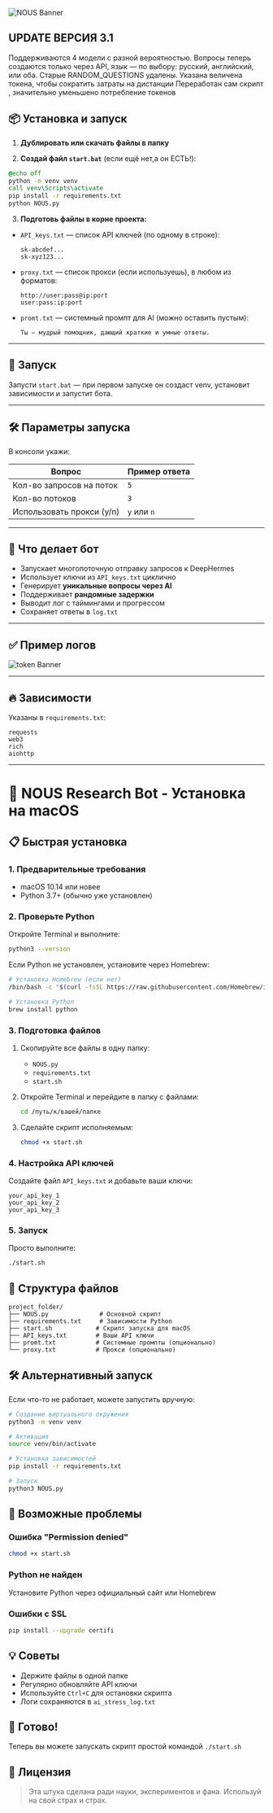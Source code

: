 ![NOUS Banner](https://github.com/NotHennadii/NOUS_RESEARCH-BOT/blob/main/652724572457.PNG?raw=true)


## UPDATE ВЕРСИЯ 3.1
Поддерживаются 4 модели с разной вероятностью.
Вопросы теперь создаются только через API, язык — по выбору: русский, английский, или оба.
Старые RANDOM_QUESTIONS удалены.
Указана величена токена, чтобы сократить затраты на дистанции
Переработан сам скрипт , значительно уменьшено потребление токенов


## 📦 Установка и запуск

1. **Дублировать или скачать файлы в папку**

2. **Создай файл `start.bat`** (если ещё нет,а он ЕСТЬ!):

```bat
@echo off
python -m venv venv
call venv\Scripts\activate
pip install -r requirements.txt
python NOUS.py
```

3. **Подготовь файлы в корне проекта:**

* `API_keys.txt` — список API ключей (по одному в строке):

  ```
  sk-abcdef...
  sk-xyz123...
  ```

* `proxy.txt` — список прокси (если используешь), в любом из форматов:

  ```
  http://user:pass@ip:port
  user:pass:ip:port
  ```

* `promt.txt` — системный промпт для AI (можно оставить пустым):

  ```
  Ты — мудрый помощник, дающий краткие и умные ответы.
  ```

---

## 🚀 Запуск

Запусти `start.bat` — при первом запуске он создаст venv, установит зависимости и запустит бота.

---

## 🛠️ Параметры запуска

В консоли укажи:

| Вопрос                       | Пример ответа |
| ---------------------------- | ------------- |
| Кол-во запросов на поток     | `5`           |
| Кол-во потоков               | `3`           |
| Использовать прокси (y/n)    | `y` или `n`   |

---

## 📑 Что делает бот

* Запускает многопоточную отправку запросов к DeepHermes
* Использует ключи из `API_keys.txt` циклично
* Генерирует **уникальные вопросы через AI**
* Поддерживает **рандомные задержки**
* Выводит лог с таймингами и прогрессом
* Сохраняет ответы в `log.txt`

---

## ✅ Пример логов

![token Banner](https://github.com/NotHennadii/NOUS_RESEARCH-BOT/blob/main/624565247245.PNG?raw=true)

---

## 🔥 Зависимости

Указаны в `requirements.txt`:

```
requests
web3
rich
aiohttp
```

---

# 🚀 NOUS Research Bot - Установка на macOS

## 📋 Быстрая установка

### 1. Предварительные требования
- macOS 10.14 или новее
- Python 3.7+ (обычно уже установлен)

### 2. Проверьте Python
Откройте Terminal и выполните:
```bash
python3 --version
```

Если Python не установлен, установите через Homebrew:
```bash
# Установка Homebrew (если нет)
/bin/bash -c "$(curl -fsSL https://raw.githubusercontent.com/Homebrew/install/HEAD/install.sh)"

# Установка Python
brew install python
```

### 3. Подготовка файлов
1. Скопируйте все файлы в одну папку:
   - `NOUS.py`
   - `requirements.txt`
   - `start.sh`

2. Откройте Terminal и перейдите в папку с файлами:
   ```bash
   cd /путь/к/вашей/папке
   ```

3. Сделайте скрипт исполняемым:
   ```bash
   chmod +x start.sh
   ```

### 4. Настройка API ключей
Создайте файл `API_keys.txt` и добавьте ваши ключи:
```
your_api_key_1
your_api_key_2
your_api_key_3
```

### 5. Запуск
Просто выполните:
```bash
./start.sh
```

## 📁 Структура файлов
```
project_folder/
├── NOUS.py              # Основной скрипт
├── requirements.txt     # Зависимости Python
├── start.sh            # Скрипт запуска для macOS
├── API_keys.txt        # Ваши API ключи
├── promt.txt           # Системные промпты (опционально)
└── proxy.txt           # Прокси (опционально)
```

## 🛠️ Альтернативный запуск
Если что-то не работает, можете запустить вручную:

```bash
# Создание виртуального окружения
python3 -m venv venv

# Активация
source venv/bin/activate

# Установка зависимостей
pip install -r requirements.txt

# Запуск
python3 NOUS.py
```

## 🚨 Возможные проблемы

### Ошибка "Permission denied"
```bash
chmod +x start.sh
```

### Python не найден
Установите Python через официальный сайт или Homebrew

### Ошибки с SSL
```bash
pip install --upgrade certifi
```

## 💡 Советы
- Держите файлы в одной папке
- Регулярно обновляйте API ключи
- Используйте `Ctrl+C` для остановки скрипта
- Логи сохраняются в `ai_stress_log.txt`

## 🎯 Готово!
Теперь вы можете запускать скрипт простой командой `./start.sh`


## 🧬 Лицензия

> Эта штука сделана ради науки, экспериментов и фана.
> Используй на свой страх и страх.
